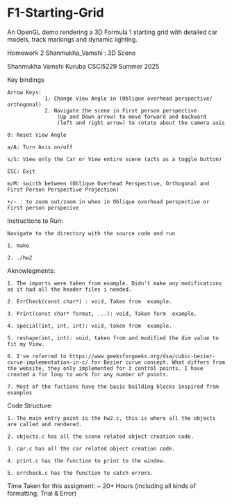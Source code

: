 # F1-Starting-Grid
An OpenGL demo rendering a 3D Formula 1 starting grid with detailed car models, track markings and dynamic lighting.

Homework 2 Shanmukha_Vamshi : 3D Scene 

Shanmukha Vamshi Kuruba
CSCI5229 Summer 2025

Key bindings

    Arrow Keys: 
                1. Change View Angle in (Oblique overhead perspective/ orthogonal) 
                2. Navigate the scene in First person perspective
                    (Up and Down arrow) to move forward and backward
                    (left and right arrow) to rotate about the camera axis
                 
    0: Reset View Angle

    a/A: Turn Axis on/off

    s/S: View only the Car or View entire scene (acts as a toggle button)

    ESC: Exit

    m/M: swicth between (Oblique Overhead Perspective, Orthogonal and First Person Perspective Projection)
  
    +/- : to zoom out/zoom in when in Oblique overhead perspective or First person perspecive

Instructions to Run:

    Navigate to the directory with the source code and run 

    1. make

    2. ./hw2

Aknowlegments:

    1. The imports were taken from example. Didn't make any modifications as it had all the header files i needed.

    2. ErrCheck(const char*) : void, Taken from  example.

    3. Print(const char* format, ...): void, Taken form  example.

    4. special(int, int, int): void, taken from  example.

    5. reshape(int, int): void, taken from and modified the dim value to fit my View.

    6. I've referred to https://www.geeksforgeeks.org/dsa/cubic-bezier-curve-implementation-in-c/ for Bezier curve concept. What differs from the website, they only implemented for 3 control points. I have created a for loop to work for any number of points.

    7. Most of the fuctions have the basic building blocks inspired from examples

Code Structure:

    1. The main entry point is the hw2.c, this is where all the objects are called and rendered.

    2. objects.c has all the scene related object creation code.

    3. car.c has all the car related object creation code.

    4. print.c has the function to print to the window.

    5. errcheck.c has the function to catch errors.

Time Taken for this assigment: ~ 20+ Hours (including all kinds of formatting, Trial & Error)